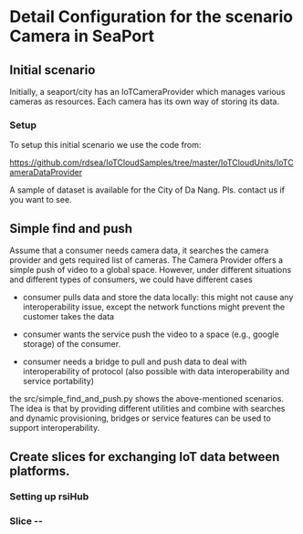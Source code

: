 # Detail Configuration for the scenario Camera in SeaPort

## Initial scenario

Initially, a seaport/city has an IoTCameraProvider which manages various cameras as resources. Each camera has its own way of storing its data.

### Setup
To setup this initial scenario we use the code from:

https://github.com/rdsea/IoTCloudSamples/tree/master/IoTCloudUnits/IoTCameraDataProvider


A sample of dataset is available for the City of Da Nang. Pls. contact us if you want to see.

## Simple find and push

Assume that a consumer needs camera data, it searches the camera provider and gets required list of cameras. The Camera Provider offers a simple push of video to a global space. However, under different situations and different types of consumers, we could have different cases

- consumer pulls data and store the data locally: this might not cause any interoperability issue, except the network functions might prevent the customer takes the data

- consumer wants the service push the video to a space (e.g., google storage) of the consumer.

- consumer needs a bridge to pull and push data to deal with interoperability of protocol (also possible with data interoperability and service portability)

the src/simple_find_and_push.py shows the above-mentioned scenarios. The idea is that by providing different utilities and combine with searches and dynamic provisioning, bridges or service features can be used to support interoperability.

## Create slices for exchanging IoT data between platforms.

### Setting up rsiHub

### Slice -- 

